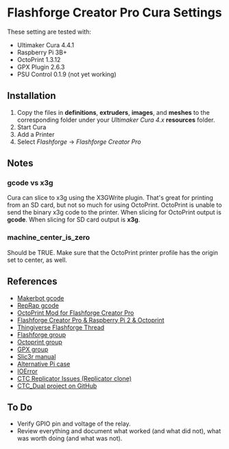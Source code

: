 # Flashforge Creator Pro Cura Settings

These setting are tested with:

* Ultimaker Cura 4.4.1
* Raspberry Pi 3B+
* OctoPrint 1.3.12
* GPX Plugin 2.6.3
* PSU Control 0.1.9 (not yet working)

## Installation

1. Copy the files in **definitions**, **extruders**, **images**, and **meshes** to the corresponding folder under your *Ultimaker Cura 4.x* **resources** folder.
2. Start Cura
3. Add a Printer
4. Select *Flashforge* -> *Flashforge Creator Pro*

## Notes

### gcode vs x3g

Cura can slice to x3g using the X3GWrite plugin. That's great for printing from an SD card, but not so much for using OctoPrint. OctoPrint is unable to send the binary x3g code to the printer. When slicing for OctoPrint output is **gcode**. When slicing for SD card output is **x3g**.

### machine_center_is_zero

Should be TRUE. Make sure that the OctoPrint printer profile has the origin set to center, as well.

## References
* [Makerbot gcode](http://makerbot.wikidot.com/gcode)
* [RepRap gcode](https://reprap.org/wiki/G-code)
* [OctoPrint Mod for Flashforge Creator Pro](https://www.instructables.com/id/OctoPrint-Mod-for-FlashForge-Creator-Pro/)
* [Flashforge Creator Pro & Raspberry Pi 2 & Octoprint](https://www.thingiverse.com/groups/flashforge/forums/general/topic:11749)
* [Thingiverse Flashforge Thread](https://www.thingiverse.com/groups/flashforge/forums/general/topic:11749)
* [Flashforge group](https://groups.google.com/forum/#!forum/flashforge)
* [Octoprint group](https://groups.google.com/forum/#!forum/octoprint)
* [GPX group](https://groups.google.com/forum/#!forum/gpx-converter)
* [Slic3r manual](http://manual.slic3r.org/)
* [Alternative Pi case](https://www.thingiverse.com/thing:947903)
* [IOError](https://community.octoprint.org/t/please-help-me-offline-ioerror-errno-5/3360/19)
* [CTC Replicator Issues (Replicator clone)](https://community.octoprint.org/t/ctc-replicator-clone-using-x3g-files/2072)
* [CTC_Dual project on GitHub](https://github.com/andypugh/CTC_Dual)

## To Do

* Verify GPIO pin and voltage of the relay.
* Review everything and document what worked (and what did not), what was worth doing (and what was not).